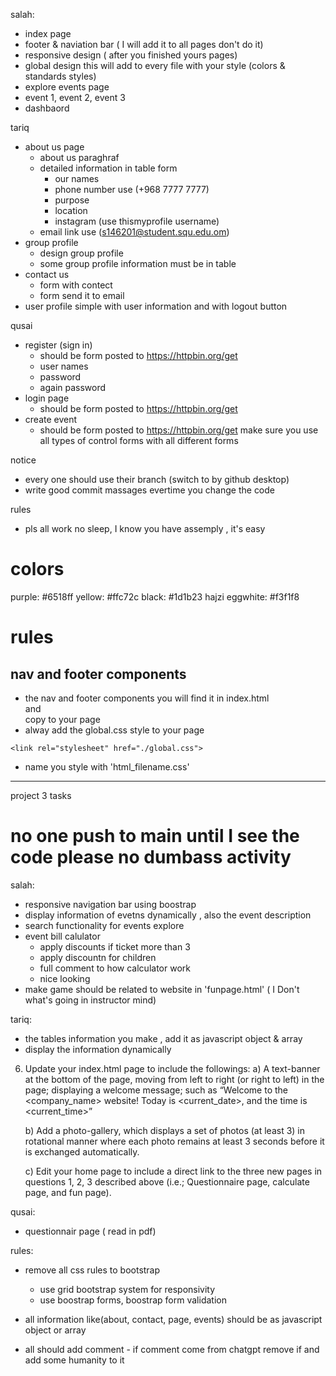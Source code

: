

salah:
- index page
- footer & naviation bar ( I will add it to all pages don't do it)
- responsive design ( after you finished yours pages)
- global design this will add to every file with your style (colors & standards styles)
- explore events page
- event 1, event 2, event 3
- dashbaord

tariq
- about us page
    - about us paraghraf
    - detailed information in table form 
        - our names 
        - phone number use (+968 7777 7777)
        - purpose
        - location 
        - instagram (use thismyprofile username)
    - email link use (s146201@student.squ.edu.om)
- group profile
    - design group profile
    - some group profile information must be in table
- contact us
    - form with contect
    - form send it to email
- user profile simple with user information and with logout button


qusai
- register (sign in)
    - should be form posted to https://httpbin.org/get
    - user names
    - password
    - again password
- login page
    - should be form posted to https://httpbin.org/get
- create event 
    - should be form posted to https://httpbin.org/get
make sure you use all types of control forms with all different forms


notice
 - every one should use their branch (switch to by github desktop)
 - write good commit massages evertime you change the code

rules
- pls all work no sleep, I know you have assemply , it's easy


# colors
purple: #6518ff
yellow: #ffc72c
black: #1d1b23
hajzi eggwhite: #f3f1f8


# rules
## nav and footer components
- the nav and footer components you will find it in index.html <nav/> and <footer/> copy to your page
- alway add the global.css style to your page 
```
<link rel="stylesheet" href="./global.css">
```

- name you style with 'html_filename.css' 
---

project 3 tasks


# no one push to main until I see the code please no dumbass activity

salah:
- responsive navigation bar using boostrap
- display information of evetns dynamically , also the event description
- search functionality for events explore
- event bill calulator
    - apply discounts if ticket more than 3
    - apply discountn for children
    - full comment to how calculator work
    - nice looking
- make game should be related to website in 'funpage.html' ( I Don't what's going in instructor mind)


tariq:
- the tables information you make , add it as javascript object & array
- display the information dynamically

6. Update your index.html page to include the followings:
    a) A text-banner at the bottom of the page, moving from left to right (or right to left) in the page; displaying a welcome message; such as “Welcome to the
    <company_name> website! Today is
    <current_date>, and the time is <current_time>”

    b) Add a photo-gallery, which displays a set of photos (at least 3) in rotational manner where each photo remains at least 3 seconds before it is exchanged automatically.

    c) Edit your home page to include a direct link to the three new pages in questions 1, 2, 3 described above (i.e.; Questionnaire page, calculate page, and fun page).


qusai:
- questionnair page ( read in pdf)




rules:
- remove all css rules to bootstrap
    - use grid bootstrap system for responsivity
    - use boostrap forms, boostrap form validation

- all information like(about, contact, page, events) should be as javascript object or array

- all should add comment - if comment come from chatgpt remove if and add some humanity to it
